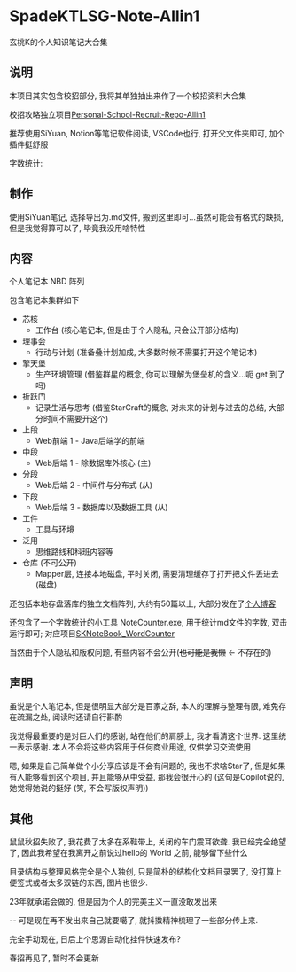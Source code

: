 # SpadeKTLSG-Note-Allin1

玄桃K的个人知识笔记大合集

## 说明

本项目其实包含校招部分, 我将其单独抽出来作了一个校招资料大合集

校招攻略独立项目[Personal-School-Recruit-Repo-Allin1](https://github.com/SpadeKTLSG/Personal-School-Recruit-Repo-Allin1)

推荐使用SiYuan, Notion等笔记软件阅读, VSCode也行, 打开父文件夹即可, 加个插件挺舒服

字数统计:

## 制作

使用SiYuan笔记, 选择导出为.md文件, 搬到这里即可...虽然可能会有格式的缺损, 但是我觉得算可以了, 毕竟我没用啥特性

## 内容

个人笔记本 NBD 阵列

包含笔记本集群如下

- 芯核
    - 工作台 (核心笔记本, 但是由于个人隐私, 只会公开部分结构)
- 理事会
    - 行动与计划 (准备叠计划加成, 大多数时候不需要打开这个笔记本)
- 擎天堡
    - 生产环境管理 (借鉴群星的概念, 你可以理解为堡垒机的含义...呃 get 到了吗)
- 折跃门
    - 记录生活与思考 (借鉴StarCraft的概念, 对未来的计划与过去的总结, 大部分时间不需要开这个)
- 上段
    - Web前端 1 - Java后端学的前端
- 中段
    - Web后端 1 - 除数据库外核心 (主)
- 分段
    - Web后端 2 - 中间件与分布式  (从)
- 下段
    - Web后端 3 - 数据库以及数据工具 (从)
- 工件
    - 工具与环境
- 泛用
    - 思维路线和科班内容等
- 仓库 (不可公开)
    - Mapper层, 连接本地磁盘, 平时关闭, 需要清理缓存了打开把文件丢进去 (磁盘)

还包括本地存盘落库的独立文档阵列, 大约有50篇以上, 大部分发在了[个人博客](https://spadektlsg.github.io/)

还包含了一个字数统计的小工具 NoteCounter.exe, 用于统计md文件的字数, 双击运行即可; 对应项目[SKNoteBook_WordCounter](https://github.com/SpadeKTLSG/SKNoteBook_WordCounter)

当然由于个人隐私和版权问题, 有些内容不会公开(~~也可能是我懒~~ <- 不存在的)

## 声明

虽说是个人笔记本, 但是很明显大部分是百家之辞, 本人的理解与整理有限, 难免存在疏漏之处, 阅读时还请自行斟酌

我觉得最重要的是对巨人们的感谢, 站在他们的肩膀上, 我才看清这个世界. 这里统一表示感谢. 本人不会将这些内容用于任何商业用途, 仅供学习交流使用

嗯, 如果是自己简单做个小分享应该是不会有问题的, 我也不求啥Star了, 但是如果有人能够看到这个项目, 并且能够从中受益, 那我会很开心的 (这句是Copilot说的, 她觉得她说的挺好 (笑,
不会写版权声明))

## 其他

鼠鼠秋招失败了, 我花费了太多在系鞋带上, 关闭的车门震耳欲聋. 我已经完全绝望了, 因此我希望在我离开之前说过hello的 World 之前, 能够留下些什么

目录结构与整理风格完全是个人独创, 只是简朴的结构化文档目录罢了, 没打算上便签式或者太多双链的东西, 图片也很少.

23年就承诺会做的, 但是因为个人的完美主义一直没敢发出来

-- 可是现在再不发出来自己就要噶了, 就抖擞精神梳理了一些部分传上来.

完全手动现在, 日后上个思源自动化挂件快速发布?

春招再见了, 暂时不会更新

